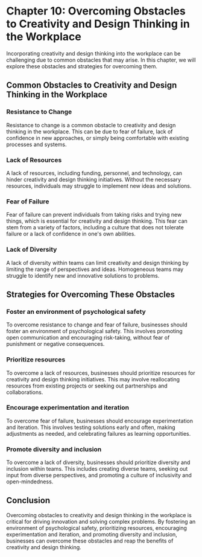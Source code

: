 Chapter 10: Overcoming Obstacles to Creativity and Design Thinking in the Workplace
===================================================================================

Incorporating creativity and design thinking into the workplace can be challenging due to common obstacles that may arise. In this chapter, we will explore these obstacles and strategies for overcoming them.

Common Obstacles to Creativity and Design Thinking in the Workplace
-------------------------------------------------------------------

### Resistance to Change

Resistance to change is a common obstacle to creativity and design thinking in the workplace. This can be due to fear of failure, lack of confidence in new approaches, or simply being comfortable with existing processes and systems.

### Lack of Resources

A lack of resources, including funding, personnel, and technology, can hinder creativity and design thinking initiatives. Without the necessary resources, individuals may struggle to implement new ideas and solutions.

### Fear of Failure

Fear of failure can prevent individuals from taking risks and trying new things, which is essential for creativity and design thinking. This fear can stem from a variety of factors, including a culture that does not tolerate failure or a lack of confidence in one's own abilities.

### Lack of Diversity

A lack of diversity within teams can limit creativity and design thinking by limiting the range of perspectives and ideas. Homogeneous teams may struggle to identify new and innovative solutions to problems.

Strategies for Overcoming These Obstacles
-----------------------------------------

### Foster an environment of psychological safety

To overcome resistance to change and fear of failure, businesses should foster an environment of psychological safety. This involves promoting open communication and encouraging risk-taking, without fear of punishment or negative consequences.

### Prioritize resources

To overcome a lack of resources, businesses should prioritize resources for creativity and design thinking initiatives. This may involve reallocating resources from existing projects or seeking out partnerships and collaborations.

### Encourage experimentation and iteration

To overcome fear of failure, businesses should encourage experimentation and iteration. This involves testing solutions early and often, making adjustments as needed, and celebrating failures as learning opportunities.

### Promote diversity and inclusion

To overcome a lack of diversity, businesses should prioritize diversity and inclusion within teams. This includes creating diverse teams, seeking out input from diverse perspectives, and promoting a culture of inclusivity and open-mindedness.

Conclusion
----------

Overcoming obstacles to creativity and design thinking in the workplace is critical for driving innovation and solving complex problems. By fostering an environment of psychological safety, prioritizing resources, encouraging experimentation and iteration, and promoting diversity and inclusion, businesses can overcome these obstacles and reap the benefits of creativity and design thinking.
